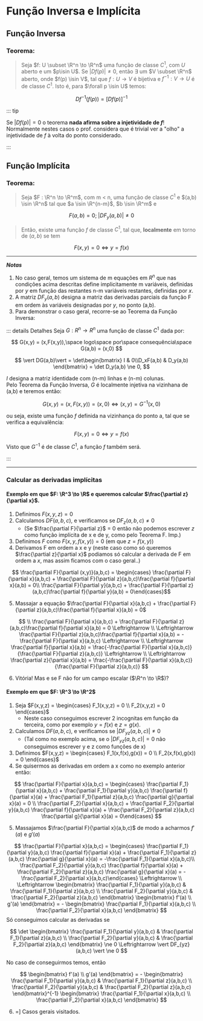 # Função Inversa e Implícita

## Função Inversa
### Teorema:

>Seja $f: U \subset \R^n \to \R^n$ uma função de classe $C^1$, com $U$ aberto e um $p\isin U$. Se $\vert Df(p)\vert \ne 0$, então $\exists$ um $V \subset \R^n$ aberto, onde $f(p) \isin V$, tal que $f: U \to V$ é bijetiva e $f^{-1}: V \to U$ é de classe $C^1$. Isto é, para $\forall p \isin U$ temos:

$$ Df^{-1}(f(p)) = \lbrack Df(p)\rbrack^{-1} $$

::: tip

Se $\vert Df(p)\vert = 0$ o teorema **nada afirma sobre a injetividade de $f$**! Normalmente nestes casos o prof. considera que é trivial ver
a "olho" a injetividade de $f$ à volta do ponto considerado.

:::

## Função Implícita
### Teorema:

>Seja $F : \R^n \to \R^m$, com m < n, uma função de classe $C^1$ e $(a,b) \isin \R^n$ tal que $a \isin \R^{n-m}$, $b \isin \R^m$ e 

$$ F(a,b) = 0; \; \vert DF_{y}(a,b) \vert \neq 0 $$

>Então, existe uma função $f$ de classe $C^1$, tal que, **localmente** em torno de $(a,b)$ se tem 

$$ F(x,y) = 0 \Leftrightarrow y = f(x) $$

---
***Notas***

1. No caso geral, temos um sistema de m equações em $R^n$ que nas condições acima descritas define implicitamente m variáveis, definidas por *y* em função das restantes n-m variáveis restantes, definidas por *x*.
2. A matriz $DF_y(a,b)$ designa a matriz das derivadas parciais da função F em ordem às variáveis designadas por *y*, no ponto (a,b).
3. Para demonstrar o caso geral, recorre-se ao Teorema da Função Inversa:

::: details Detalhes 
Seja $G: R^n \to R^n$ uma função de classe $C^1$ dada por:

$$ G(x,y) = (x,F(x,y)),\space logo\space por\space consequência\space G(a,b) = (x,0) $$

$$ \vert DG(a,b)\vert = \det\begin{bmatrix} I & 0\\D_xF(a,b) & D_y(a,b) \end{bmatrix} = \det D_y(a,b) \ne 0, $$

$I$ designa a matriz identidade com (n-m) linhas e (n-m) colunas. \
Pelo Teorema da Função Inversa, $G$ é localmente injetiva na vizinhana de (a,b) e teremos então:

$$ G(x,y) = (x,F(x,y)) = (x,0) \Leftrightarrow (x,y) = G^{-1}(x,0) $$

ou seja, existe uma função $f$ definida na vizinhança do ponto a, tal que se verifica a equivalência:

$$ F(x,y) = 0 \Leftrightarrow y = f(x) $$

Visto que $G^{-1}$ é de classe $C^1$, a função $f$ também será.

:::

---

### Calcular as derivadas implícitas 
#### Exemplo em que $F: \R^3 \to \R$ e queremos calcular $\frac{\partial z}{\partial x}$.
1. Definimos $F(x,y,z) = 0$ 
2. Calculamos $DF(a,b,c)$, e verificamos se $DF_z(a,b,c) \ne 0$
    - (Se $\frac{\partial F}{\partial z}$ = 0 então não podemos escrever *z* como função implícita de x e de y, como pelo Teorema F. Imp.)
3. Definimos $F$ como $F(x,y,f(x,y)) = 0$ (em que $z = f(x,y)$)
4. Derivamos F em ordem a x e y (neste caso como só queremos $\frac{\partial z}{\partial x}$ podiamos só calcular a derivada de F em ordem a *x*, mas assim ficamos com o caso geral..)

$$ \frac{\partial F}{\partial (x,y)}(a,b,c) = \begin{cases}  \frac{\partial F}{\partial x}(a,b,c) + \frac{\partial F}{\partial z}(a,b,c)\frac{\partial f}{\partial x}(a,b) = 0\\ \frac{\partial F}{\partial y}(a,b,c) + \frac{\partial F}{\partial z}(a,b,c)\frac{\partial f}{\partial y}(a,b) = 0\end{cases}$$

5. Massajar a equação $\frac{\partial F}{\partial x}(a,b,c) + \frac{\partial F}{\partial z}(a,b,c)\frac{\partial f}{\partial x}(a,b) = 0$

$$ \\
\frac{\partial F}{\partial x}(a,b,c) + \frac{\partial F}{\partial z}(a,b,c)\frac{\partial f}{\partial x}(a,b) = 0 \Leftrightarrow \\ \Leftrightarrow \frac{\partial F}{\partial z}(a,b,c)\frac{\partial f}{\partial x}(a,b) = -\frac{\partial F}{\partial x}(a,b,c) \Leftrightarrow \\ \Leftrightarrow \frac{\partial f}{\partial x}(a,b) = \frac{-\frac{\partial F}{\partial x}(a,b,c)}{\frac{\partial F}{\partial z}(a,b,c)} \Leftrightarrow \\ \Leftrightarrow \frac{\partial z}{\partial x}(a,b) = \frac{-\frac{\partial F}{\partial x}(a,b,c)}{\frac{\partial F}{\partial z}(a,b,c)}
$$

6. Vitória! Mas e se F não for um campo escalar ($\R^n \to \R$)?

#### Exemplo em que $F: \R^3 \to \R^2$
1. Seja $F(x,y,z) = \begin{cases} F_1(x,y,z) = 0 \\ F_2(x,y,z) = 0 \end{cases}$
    - Neste caso conseguimos escrever 2 incognitas em função da terceira, como por exemplo $y = f(x)$ e $z = g(x)$.
2. Calculamos $DF(a,b,c)$, e verificamos se $\vert DF_{yz}(a,b,c) \vert \ne 0$
    - (Tal como no exemplo acima, se o $\vert DF_{yz}(a,b,c) \vert = 0$ não conseguimos escrever y e z como funções de x)
3. Definimos $F(x,y,z) = \begin{cases} F_1(x,f(x),g(x)) = 0 \\ F_2(x,f(x),g(x)) = 0 \end{cases}$
4. Se quisermos as derivadas em ordem a x como no exemplo anterior então:

$$ \frac{\partial F}{\partial x}(a,b,c) = \begin{cases} \frac{\partial F_1}{\partial x}(a,b,c) + \frac{\partial F_1}{\partial y}(a,b,c) \frac{\partial f}{\partial x}(a) + \frac{\partial F_1}{\partial z}(a,b,c) \frac{\partial g}{\partial x}(a) = 0 \\
\frac{\partial F_2}{\partial x}(a,b,c) + \frac{\partial F_2}{\partial y}(a,b,c) \frac{\partial f}{\partial x}(a) + \frac{\partial F_2}{\partial z}(a,b,c) \frac{\partial g}{\partial x}(a) = 0\end{cases} $$

5. Massajamos $\frac{\partial F}{\partial x}(a,b,c)$ de modo a acharmos $f'(a)$ e $g'(a)$

$$ \frac{\partial F}{\partial x}(a,b,c) = \begin{cases} \frac{\partial F_1}{\partial y}(a,b,c) \frac{\partial f}{\partial x}(a) + \frac{\partial F_1}{\partial z}(a,b,c) \frac{\partial g}{\partial x}(a) =  -\frac{\partial F_1}{\partial x}(a,b,c)\\ 
\frac{\partial F_2}{\partial y}(a,b,c) \frac{\partial f}{\partial x}(a) + \frac{\partial F_2}{\partial z}(a,b,c) \frac{\partial g}{\partial x}(a) = -\frac{\partial F_2}{\partial x}(a,b,c)\end{cases} \Leftrightarrow \\ \Leftrightarrow
\begin{bmatrix} 
\frac{\partial F_1}{\partial y}(a,b,c)  &  \frac{\partial F_1}{\partial z}(a,b,c) \\ \frac{\partial F_2}{\partial y}(a,b,c)  &  \frac{\partial F_2}{\partial z}(a,b,c) 
\end{bmatrix}
\begin{bmatrix}
f'(a) \\ g'(a)
\end{bmatrix}
= -
\begin{bmatrix}
\frac{\partial F_1}{\partial x}(a,b,c) \\
\frac{\partial F_2}{\partial x}(a,b,c)
\end{bmatrix}
$$
Só conseguimos calcular as derivadas se

$$
\det
\begin{bmatrix} 
\frac{\partial F_1}{\partial y}(a,b,c)  &  \frac{\partial F_1}{\partial z}(a,b,c) \\ \frac{\partial F_2}{\partial y}(a,b,c)  &  \frac{\partial F_2}{\partial z}(a,b,c) 
\end{bmatrix}
\ne 0 \Leftrightarrow \vert DF_{yz}(a,b,c) \vert \ne 0
$$

No caso de conseguirmos temos, então

$$
\begin{bmatrix}
f'(a) \\ g'(a)
\end{bmatrix}
= -
\begin{bmatrix} 
\frac{\partial F_1}{\partial y}(a,b,c)  &  \frac{\partial F_1}{\partial z}(a,b,c) \\ \frac{\partial F_2}{\partial y}(a,b,c)  &  \frac{\partial F_2}{\partial z}(a,b,c) 
\end{bmatrix}^{-1}
\begin{bmatrix}
\frac{\partial F_1}{\partial x}(a,b,c) \\
\frac{\partial F_2}{\partial x}(a,b,c)
\end{bmatrix}
$$

6. =] Casos gerais visitados.
